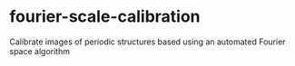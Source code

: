 # fourier-scale-calibration
Calibrate images of periodic structures based using an automated Fourier space algorithm
